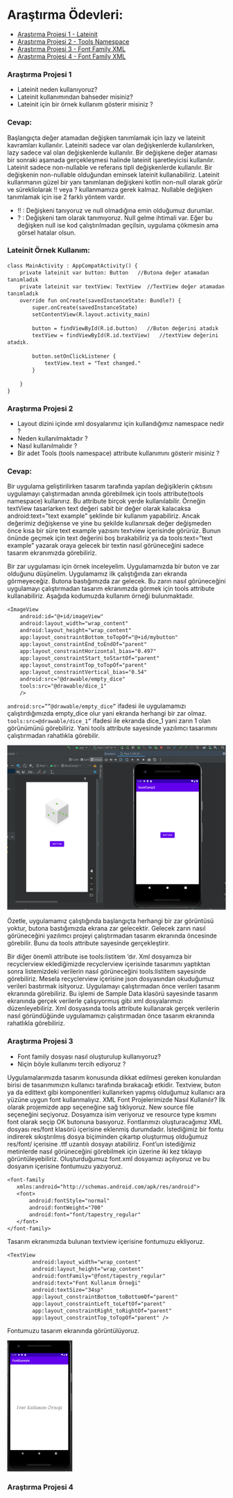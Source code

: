 # Araştırma Ödevleri:

- [Araştırma Projesi 1 - Lateinit](#1)
- [Araştırma Projesi 2 - Tools Namespace](#2)
- [Araştırma Projesi 3 - Font Family XML](#3)
- [Araştırma Projesi 4 - Font Family XML](#4)


### <a name="1"></a> Araştırma Projesi 1

- Lateinit neden kullanıyoruz?
- Lateinit kullanımından bahseder misiniz?
- Lateinit için bir örnek kullanım gösterir misiniz ?

### <a name="x"></a> Cevap:

Başlangıçta değer atamadan değişken tanımlamak için lazy ve lateinit kavramları kullanılır. Lateiniti  sadece var olan değişkenlerde kullanılırken, lazy sadece val olan değişkenlerde kullanılır.
Bir değişkene değer ataması bir sonraki aşamada gerçekleşmesi halinde lateinit işaretleyicisi kullanılır. Lateinit sadece non-nullable ve referans tipli değişkenlerde kullanılır. Bir değişkenin non-nullable olduğundan eminsek lateinit kullanabiliriz. Lateinit kullanmanın güzel bir yanı tanımlanan değişkeni kotlin non-null olarak görür ve sürekliolarak !! veya ? kullanmamıza gerek kalmaz.
Nullable değişken tanımlamak için ise 2 farklı yöntem vardır.
-	!! : Değişkeni tanıyoruz ve null olmadığına emin olduğumuz durumlar.
-	? : Değişkeni tam olarak tanımıyoruz. Null gelme ihtimali var. Eğer bu değişken null ise kod çalıştırılmadan geçilsin, uygulama çökmesin ama görsel hatalar olsun.

### <a name="x"></a> Lateinit Örnek Kullanım:
```
class MainActivity : AppCompatActivity() {
    private lateinit var button: Button   //Butona değer atamadan tanımladık
    private lateinit var textView: TextView  //TextView değer atamadan tanımladık
    override fun onCreate(savedInstanceState: Bundle?) {
        super.onCreate(savedInstanceState)
        setContentView(R.layout.activity_main)
        
        button = findViewById(R.id.button)   //Buton değerini atadık
        textView = findViewById(R.id.textView)   //textView değerini atadık.
        
        button.setOnClickListener { 
            textView.text = "Text changed."
        }
        
    }
}
```

### <a name="2"></a> Araştırma Projesi 2


- Layout dizini içinde xml dosyalarımız için kullandığımız namespace nedir ?
- Neden kullanılmaktadır ?
- Nasıl kullanılmalıdır ?
- Bir adet Tools (tools namespace) attribute kullanımını gösterir misiniz ? 

### <a name="x"></a> Cevap:
Bir uygulama geliştirilirken tasarım tarafında yapılan değişiklerin çıktısını uygulamayı çalıştırmadan anında görebilmek için tools attribute(tools namespace) kullanırız.
Bu attribute birçok yerde kullanılabilir. Örneğin textView tasarlarken text değeri sabit bir değer olarak kalacaksa android:text=”text example” şeklinde bir kullanım yapabiliriz. Ancak değerimiz değişkense ve yine bu şekilde kullanırsak değer değişmeden önce kısa bir süre text example yazısını textview içerisinde görürüz. Bunun önünde geçmek için text değerini boş bırakabiliriz ya da tools:text=”text example” yazarak oraya gelecek bir textin nasıl görüneceğini sadece tasarım ekranımızda görebiliriz.

Bir zar uygulaması için örnek inceleyelim. Uygulamamızda bir buton ve zar olduğunu düşünelim. Uygulamamız ilk çalıştığında zarı ekranda görmeyeceğiz. Butona bastığımızda zar gelecek. Bu zarın nasıl görüneceğini uygulamayı çalıştırmadan tasarım ekranımzda görmek için tools attribute kullanabiliriz. Aşağıda kodumuzda kullanım örneği bulunmaktadır.
```
<ImageView
    android:id="@+id/imageView"
    android:layout_width="wrap_content"
    android:layout_height="wrap_content"
    app:layout_constraintBottom_toTopOf="@+id/mybutton"
    app:layout_constraintEnd_toEndOf="parent"
    app:layout_constraintHorizontal_bias="0.497"
    app:layout_constraintStart_toStartOf="parent"
    app:layout_constraintTop_toTopOf="parent"
    app:layout_constraintVertical_bias="0.54"
    android:src="@drawable/empty_dice"
    tools:src="@drawable/dice_1"
    />
```

`android:src=””@drawable/empty_dice”` ifadesi ile uygulamamızı çalıştırdığımızda empty_dice olur yani ekranda herhangi bir zar olmaz.
`tools:src=@drawable/dice_1”` ifadesi ile ekranda dice_1 yani zarın 1 olan görünümünü görebiliriz.
Yani tools attribute sayesinde yazılımcı tasarımını çalıştırmadan rahatlıkla görebilir.

![diceexample](https://github.com/beyzaaydemir/UpschoolBootcampResearchAssignments/blob/main/dice_image.png)


 
 Özetle, uygulamamız çalıştığında başlangıçta herhangi bir zar görüntüsü yoktur, butona bastığımızda ekrana zar gelecektir. Gelecek zarın nasıl görüneceğini yazılımcı projeyi çalıştırmadan tasarım ekranında öncesinde görebilir. Bunu da tools attribute sayesinde gerçekleştirir.

Bir diğer önemli attribute ise tools:listitem ’dır. Xml dosyamıza bir recyclerview eklediğimizde recyclerview içerisinde tasarımını yaptıktan sonra listemizdeki verilerin nasıl görüneceğini tools:listitem sayesinde görebiliriz. Mesela recyclerview içerisine json dosyasından okuduğumuz verileri bastırmak isityoruz. Uygulamayı çalıştırmadan önce verileri tasarım ekranında görebiliriz. Bu işlemi de Sample Data klasörü sayesinde tasarım ekranında gerçek verilerle çalışıyormuş gibi xml dosyalarımızı düzenleyebiliriz. Xml dosyasında tools attribute kullanarak gerçek verilerin nasıl göründüğünde uygulamamızı çalıştırmadan önce tasarım ekranında rahatlıkla görebiliriz.

### <a name="3"></a> Araştırma Projesi 3


- Font family dosyası nasıl oluşturulup kullanıyoruz? 
- Niçin böyle kullanımı tercih ediyoruz ?

Uygulamalarımızda tasarım konusunda dikkat edilmesi gereken konulardan birisi de tasarımımızın kullanıcı tarafında bırakacağı etkidir. Textview, buton ya da edittext gibi komponentleri kullanırken yapmış olduğumuz kullanıcı ara yüzüne uygun font kullanmalıyız.
XML Font Projelerimizde Nasıl Kullanılır? 
İlk olarak projemizde app seçeneğine sağ tıklıyoruz. New source file seçeneğini seçiyoruz. 
Dosyamıza isim veriyoruz ve resource type kısmını font olarak seçip OK butonuna basıyoruz.
Fontlarımızı oluşturacağımız XML dosyası res/font klasörü içerisine eklenmiş durumdadır. İstediğimiz bir fontu indirerek sıkıştırılmış dosya biçiminden çıkartıp oluşturmuş olduğumuz res/font/ içerisine .ttf uzantılı dosyayı atabiliriz. Font’un istediğimiz metinlerde nasıl görüneceğini görebilmek için üzerine iki kez tıklayıp görüntüleyebiliriz.
Oluşturduğumuz font.xml dosyamızı açılıyoruz ve bu dosyanın içerisine fontumuzu yazıyoruz.
```
<font-family 
   xmlns:android="http://schemas.android.com/apk/res/android">
   <font>
       android:fontStyle="normal"
       android:fontWeight="700"
       android:font="font/tapestry_regular"
   </font>
</font-family>
```
Tasarım ekranımızda bulunan textview içerisine fontumuzu ekliyoruz.
```
<TextView
        android:layout_width="wrap_content"
        android:layout_height="wrap_content"
        android:fontFamily="@font/tapestry_regular"
        android:text="Font Kullanım Örneği"
        android:textSize="34sp"
        app:layout_constraintBottom_toBottomOf="parent"
        app:layout_constraintLeft_toLeftOf="parent"
        app:layout_constraintRight_toRightOf="parent"
        app:layout_constraintTop_toTopOf="parent" />
```
Fontumuzu tasarım ekranında görüntülüyoruz.


![fontexample](https://github.com/beyzaaydemir/UpschoolBootcampResearchAssignments/blob/main/FontExample.png)

### <a name="4"></a> Araştırma Projesi 4






